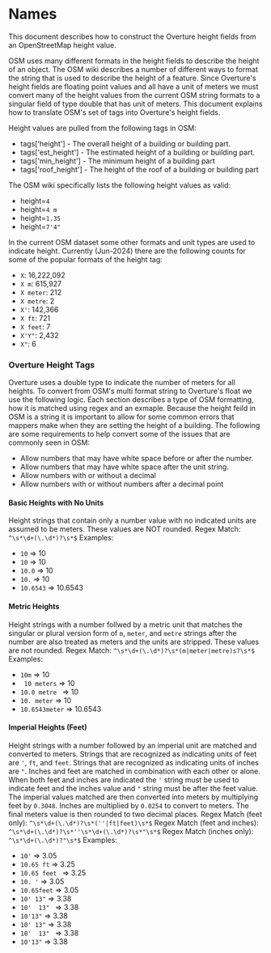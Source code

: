 # Names

This document describes how to construct the Overture height fields from an
OpenStreetMap height value.

OSM uses many different formats in the height fields to describe the height
of an object. The OSM wiki describes a number of different ways to format the
string that is used to describe the height of a feature. Since Overture's
height fields are floating point values and all have a unit of meters we must
convert many of the height values from the current OSM string formats to a
singular field of type double that has unit of meters. This document explains
how to translate OSM's set of tags into Overture's height fields.

Height values are pulled from the following tags in OSM:

- tags['height'] - The overall height of a building or building part.
- tags['est_height'] - The estimated height of a building or building part.
- tags['min_height'] - The minimum height of a building part
- tags['roof_height'] - The height of the roof of a building or building part

The OSM wiki specifically lists the following height values as valid:

- height=`4`
- height=`4 m`
- height=`1.35`
- height=`7'4"`

In the current OSM dataset some other formats and unit types are used to
indicate height. Currently (Jun-2024) there are the following counts for
some of the popular formats of the height tag:
- `X`: 16,222,092
- `X m`: 615,927
- `X meter`: 212
- `X metre`: 2
- `X'`: 142,366
- `X ft`: 721
- `X feet`: 7
- `X'Y"`: 2,432
- `X"`: 6

### Overture Height Tags
Overture uses a double type to indicate the number of meters for all heights.
To convert from OSM's multi format string to Overture's float we use the
following logic. Each section describes a type of OSM formatting, how it is
matched using regex and an exmaple. Because the height feild in OSM is a string
it is important to allow for some common errors that mappers make when they are
setting the height of a building. The following are some requirements to help
convert some of the issues that are commonly seen in OSM:
- Allow numbers that may have white space before or after the number.
- Allow numbers that may have white space after the unit string.
- Allow numbers with or without a decimal
- Allow numbers with or without numbers after a decimal point

#### Basic Heights with No Units
Height strings that contain only a number value with no indicated units are
assumed to be meters. These values are NOT rounded.
Regex Match: `^\s*\d+(\.\d*)?\s*$`
Examples:
- `10` => 10
- ` 10 ` => 10
- `10.0` => 10
- `10.` => 10
- `10.6543` => 10.6543

#### Metric Heights
Height strings with a number follwed by a metric unit that matches the singular
or plural version form of `m`, `meter`, and `metre` strings after the number are
also treated as meters and the units are stripped. These values are not rounded.
Regex Match: `^\s*\d+(\.\d*)?\s*(m|meter|metre)s?\s*$`
Examples:
- `10m` => 10
- ` 10 meters` => 10
- `10.0 metre ` => 10
- `10. meter` => 10
- `10.6543meter` => 10.6543

#### Imperial Heights (Feet)
Height strings with a number followed by an imperial unit are matched and
converted to meters. Strings that are recognized as indicating units of feet
are `'`, `ft`, and `feet`. Strings that are recognized as indicating units of
inches are `"`. Inches and feet are matched in combination with each other or
alone. When both feet and inches are indicated the `'` string must be used to
indicate feet and the inches value and `"` string must be after the feet value.
The imperial values matched are then converted into meters by multiplying feet
by `0.3048`. Inches are multiplied by `0.0254` to convert to meters. The final
meters value is then rounded to two decimal places.
Regex Match (feet only): `^\s*\d+(\.\d*)?\s*(''|ft|feet)\s*$`
Regex Match (feet and inches): `^\s*\d+(\.\d*)?\s*''\s*\d+(\.\d*)?\s*"\s*$`
Regex Match (inches only): `^\s*\d+(\.\d*)?"\s*$`
Examples:
- `10'` => 3.05
- `10.65 ft` => 3.25
- `10.65 feet ` => 3.25
- `10. '` => 3.05
- ` 10.65feet ` => 3.05
- `10' 13"` => 3.38
- `10'  13" ` => 3.38
- `10'13"` => 3.38
- `10' 13"` => 3.38
- `10'  13" ` => 3.38
- `10'13"` => 3.38
